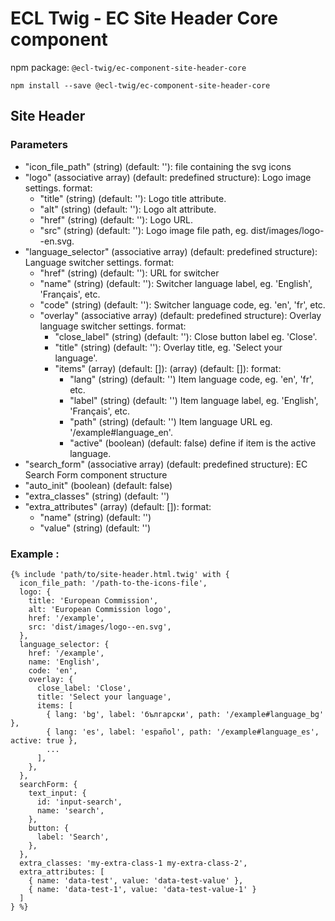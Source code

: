 # ECL Twig - EC Site Header Core component

npm package: `@ecl-twig/ec-component-site-header-core`

```shell
npm install --save @ecl-twig/ec-component-site-header-core
```

## Site Header

### Parameters

- "icon_file_path" (string) (default: ''): file containing the svg icons
- "logo" (associative array) (default: predefined structure): Logo image settings. format:
  - "title" (string) (default: ''): Logo title attribute.
  - "alt" (string) (default: ''): Logo alt attribute.
  - "href" (string) (default: ''): Logo URL.
  - "src" (string) (default: ''): Logo image file path, eg. dist/images/logo--en.svg.
- "language_selector" (associative array) (default: predefined structure): Language switcher settings. format:
  - "href" (string) (default: ''): URL for switcher
  - "name" (string) (default: ''): Switcher language label, eg. 'English', 'Français', etc.
  - "code" (string) (default: ''): Switcher language code, eg. 'en', 'fr', etc.
  - "overlay" (associative array) (default: predefined structure): Overlay language switcher settings. format:
    - "close_label" (string) (default: ''): Close button label eg. 'Close'.
    - "title" (string) (default: ''): Overlay title, eg. 'Select your language'.
    - "items" (array) (default: []): (array) (default: []): format:
      - "lang" (string) (default: '') Item language code, eg. 'en', 'fr', etc.
      - "label" (string) (default: '') Item language label, eg. 'English', 'Français', etc.
      - "path" (string) (default: '') Item language URL eg. '/example#language_en'.
      - "active" (boolean) (default: false) define if item is the active language.
- "search_form" (associative array) (default: predefined structure): EC Search Form component structure
- "auto_init" (boolean) (default: false)
- "extra_classes" (string) (default: '')
- "extra_attributes" (array) (default: []): format:
  - "name" (string) (default: '')
  - "value" (string) (default: '')

### Example :

<!-- prettier-ignore -->
```twig
{% include 'path/to/site-header.html.twig' with { 
  icon_file_path: '/path-to-the-icons-file', 
  logo: { 
    title: 'European Commission', 
    alt: 'European Commission logo', 
    href: '/example', 
    src: 'dist/images/logo--en.svg', 
  }, 
  language_selector: { 
    href: '/example', 
    name: 'English', 
    code: 'en', 
    overlay: { 
      close_label: 'Close', 
      title: 'Select your language', 
      items: [ 
        { lang: 'bg', label: 'български', path: '/example#language_bg' }, 
        { lang: 'es', label: 'español', path: '/example#language_es', active: true }, 
        ... 
      ], 
    }, 
  }, 
  searchForm: { 
    text_input: { 
      id: 'input-search', 
      name: 'search', 
    }, 
    button: { 
      label: 'Search', 
    }, 
  }, 
  extra_classes: 'my-extra-class-1 my-extra-class-2', 
  extra_attributes: [ 
    { name: 'data-test', value: 'data-test-value' }, 
    { name: 'data-test-1', value: 'data-test-value-1' } 
  ] 
} %} 
```
